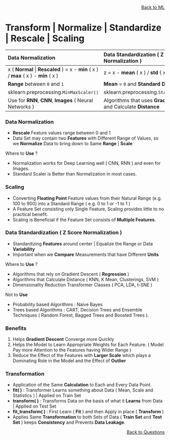 <p align='right'><a align="right" href="https://github.com/KIRANKUMAR7296/Library/blob/main/Machine%20Learning/Machine%20Learning%20Models.md">Back to ML</a></p>

# Transform | Normalize | Standardize | Rescale | Scaling

Data Normalization | Data Standardization ( Z Score Normalization )
:--- | :---
x ( **Normal** \| **Rescaled** ) =  x - **min** ( x ) / **max** ( x ) - **min** ( x ) | z = x - **mean** ( x ) / **std** ( x )
**Range** between `0` and `1` | **Mean** = `0` and **Standard Deviation** = `1`
sklearn.preprocessing.`MinMaxScaler()` | sklearn.preprocessing.`StandardScaler()`
Use for **RNN**, **CNN**, **Images** ( Neural Networks ) | Algorithms that uses **Gradient Descent** and Calculate **Distance** 

### Data Normalization
- **Rescale** Feature values range between 0 and 1
- Data Set may contain two **Features** with Different Range of Values, so we **Normalize** Data to bring down to Same **Range** | **Scale**

Where to **Use** ?
- Normalization works for Deep Learning well ( CNN, RNN ) and even for Images.
- Standard Scaler is Better than Normalization in most cases.

### Scaling 
- Converting **Floating Point** Feature values from their Natural Range (e.g. 100 to 900) into a Standard Range ( e.g. 0 to 1 or -1 to 1 )
- A Feature Set consisting only Single Feature, Scaling provides little to no practical benefit.
- Scaling is Beneficial if the Feature Set consists of **Multiple Features**.

### Data Standardization ( Z Score Normalization )
- Standardizing **Features** around center | Equalize the Range or Data **Variability**
- Important when we **Compare** Measurements that have Different **Units**

Where to **Use** ?
- Algorithms that rely on Gradient Descent ( **Regression** )
- Algorithms that Calculate Distance ( KNN, K Mean, Clusterings, SVM )
- Dimensionality Reduction Transformer Classes ( PCA, LDA, t-SNE )

Not to **Use** 
- Probability based Algorithms : Naive Bayes
- Trees based Algorithms : CART, Decision Trees and Ensemble Techniques ( Random Forest, Bagged Trees and Boosted Trees ).

### Benefits 
1. Helps **Gradient Descent** Converge more Quickly
2. Helps the Model to Learn Appropriate Weights for Each Feature. ( Model Pay more Attention to the Features having Wider Range )
3. Reduce the Effect of the Features with **Larger Scale** which plays a Dominating Role in the Model and the Effect of **Outlier**

### Transformation
- Application of the Same **Calculation** to Each and Every Data Point.
- **fit( )** : Transformer Learns something about Data ( Mean, Scale and Statistics ) | Applied on Train Set
- **transform( )** : Transforms Data on the basis of what it **Learns** from Data | Applied on Test Set
- **fit_transform( )** : First Learn ( **Fit** ) and then Apply in place ( **Transform** )
- Applies Same **Transformation** to both Sets of Data ( **Train Set** and **Test Set** ) keeps **Consistency** and Prevents **Data Leakage**.

<p align='right'><a align="right" href="https://github.com/KIRANKUMAR7296/Library/blob/main/Interview.md">Back to Questions</a></p>
